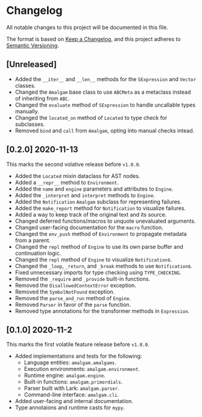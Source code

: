 # Changelog
All notable changes to this project will be documented in this file.

The format is based on [Keep a Changelog](https://keepachangelog.com/en/1.0.0/),
and this project adheres to [Semantic Versioning](https://semver.org/spec/v2.0.0.html).

## [Unreleased]

* Added the `__iter__` and `__len__` methods for the `SExpression` and `Vector` classes.
* Changed the `Amalgam` base class to use `ABCMeta` as a metaclass instead of inheriting from `ABC`.
* Changed the `evaluate` method of `SExpression` to handle uncallable types manually.
* Changed the `located_on` method of `Located` to type check for subclasses.
* Removed `bind` and `call` from `Amalgam`, opting into manual checks intead.

## [0.2.0] 2020-11-13
This marks the second volative release before `v1.0.0`.

* Added the `Located` mixin dataclass for AST nodes.
* Added a `__repr__` method to `Environment`.
* Added the `name` and `engine` parameters and attributes to `Engine`.
* Added the `_interpret` and `interpret` methods to `Engine`.
* Added the `Notification` `Amalgam` subclass for representing failures.
* Added the `make_report` method for `Notification` to visualize failures.
* Added a way to keep track of the original text and its source.
* Changed deferred functions/macros to unquote unevaluated arguments.
* Changed user-facing documentation for the `macro` function.
* Changed the `env_push` method of `Environment` to propagate metadata from a parent.
* Changed the `repl` method of `Engine` to use its own parse buffer and continuation logic.
* Changed the `repl` method of `Engine` to visualize `Notification`s.
* Changed the `_loop`, `_return`, and `_break` methods to use `Notification`s.
* Fixed unnecessary imports for type checking using `TYPE_CHECKING`.
* Removed the `_require` and `_provide` built-in functions.
* Removed the `DisallowedContextError` exception.
* Removed the `SymbolNotFound` exception.
* Removed the `parse_and_run` method of `Engine`.
* Removed `Parser` in favor of the `parse` function.
* Removed type annotations for the transformer methods in `Expression`.

## [0.1.0] 2020-11-2
This marks the first volatile feature release before `v1.0.0`.

* Added implementations and tests for the following:
  * Language entities: `amalgam.amalgams`.
  * Execution environments: `amalgam.environment`.
  * Runtime engine: `amalgam.engine`.
  * Built-in functions: `amalgam.primordials`.
  * Parser built with Lark: `amalgam.parser`.
  * Command-line interface: `amalgam.cli`.
* Added user-facing and internal documentation.
* Type annotaions and runtime casts for `mypy`.
